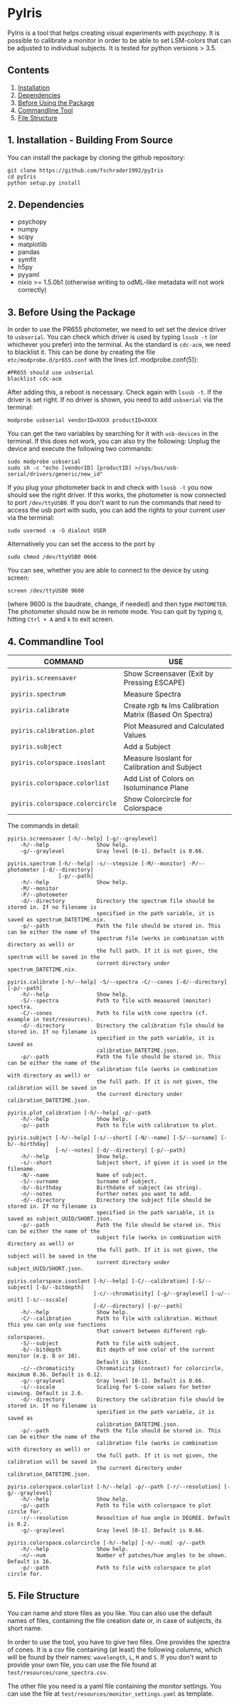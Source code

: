# PyIris

PyIris is a tool that helps creating visual experiments with psychopy.
It is possible to calibrate a monitor in order to be able to set LSM-colors 
that can be adjusted to individual subjects.
It is tested for python versions > 3.5.

## Contents

1. [Installation](#1-installation---building-from-source)
2. [Dependencies](#2-dependencies)
3. [Before Using the Package](#3-before-using-the-package)
4. [Commandline Tool](#4-commandline-tool)
5. [File Structure](#5-file-structure)

## 1. Installation - Building From Source

You can install the package by cloning the github repository:
```shell script
git clone https://github.com/fschrader1992/pyIris
cd pyIris
python setup.py install
```

## 2. Dependencies

- psychopy
- numpy
- scipy
- matplotlib
- pandas
- symfit
- h5py
- pyyaml
- nixio >= 1.5.0b1 (otherwise writing to odML-like metadata will not work correctly)

## 3. Before Using the Package

In order to use the PR655 photometer, we need to set set the device driver to `usbserial`. You can check which driver 
is used by typing `lsusb -t` (or whichever you prefer) into the terminal. As the standard is `cdc-acm`, we need to 
blacklist it. This can be done by creating the file `etc/modprobe.d/pr655.conf` with the lines (cf. modprobe.conf(5)):
```shell script
#PR655 should use usbserial
blacklist cdc-acm
```
After adding this, a reboot is necessary. Check again with `lsusb -t`. If the driver is set right. If no driver is
shown, you need to add `usbserial` via the terminal:
```shell script
modprobe usbserial vendorID=XXXX productID=XXXX
```
You can get the two variables by searching for it with `usb-devices` in the terminal. If this does not work, you can
also try the following: Unplug the device and execute the following two commands:
```shell script
sudo modprobe usbserial
sudo sh -c "echo [vendorID] [productID] >/sys/bus/usb-serial/drivers/generic/new_id"
```
If you plug your photometer back in and check with `lsusb -t` you now should see the right driver.
If this works, the photometer is now connected to port `/dev/ttyUSB0`. If you don't want to run the commands that need 
to access the usb port with sudo, you can add the rights to your current user via the terminal:
```shell script
sudo usermod -a -G dialout USER
```
Alternatively you can set the access to the port by 
```shell script
sudo chmod /dev/ttyUSB0 0666
```
You can see, whether you are able to connect to the device by using screen:
```shell script
screen /dev/ttyUSB0 9600
```
(where 9600 is the baudrate, change, if needed) and then type `PHOTOMETER`. The photometer should now be in remote mode.
You can quit by typing `Q`, hitting `Ctrl + A` and `k` to exit screen.

## 4. Commandline Tool

|COMMAND|USE|
|---------|-----|
|`pyiris.screensaver`|Show Screensaver (Exit by Pressing ESCAPE)|
|`pyiris.spectrum`|Measure Spectra|
|`pyiris.calibrate`|Create rgb &lrarr; lms Calibration Matrix (Based On Spectra)|
|`pyiris.calibration.plot`|Plot Measured and Calculated Values|
|`pyiris.subject`|Add a Subject|
|`pyiris.colorspace.isoslant`|Measure Isoslant for Calibration and Subject|
|`pyiris.colorspace.colorlist`|Add List of Colors on Isoluminance Plane|
|`pyiris.colorspace.colorcircle`|Show Colorcircle for Colorspace|

The commands in detail:

```
pyiris.screensaver [-h/--help] [-g/--graylevel]
    -h/--help               Show help.
    -g/--graylevel          Gray level [0-1]. Default is 0.66.
```

```
pyiris.spectrum [-h/--help] -s/--stepsize [-M/--monitor] -P/--photometer [-d/--directory]
                [-p/--path]
    -h/--help               Show help.
    -M/--monitor            
    -P/--photometer         
    -d/--directory          Directory the spectrum file should be stored in. If no filename is 
                            specified in the path variable, it is saved as spectrum_DATETIME.nix.
    -p/--path               Path the file should be stored in. This can be either the name of the
                            spectrum file (works in combination with directory as well) or 
                            the full path. If it is not given, the spectrum will be saved in the
                            current directory under spectrum_DATETIME.nix.
```

```
pyiris.calibrate [-h/--help] -S/--spectra -C/--cones [-d/--directory] [-p/--path] 
    -h/--help               Show help.
    -S/--spectra            Path to file with measured (monitor) spectra.
    -C/--cones              Path to file with cone spectra (cf. example in test/resources).
    -d/--directory          Directory the calibration file should be stored in. If no filename is 
                            specified in the path variable, it is saved as 
                            calibration_DATETIME.json.
    -p/--path               Path the file should be stored in. This can be either the name of the
                            calibration file (works in combination with directory as well) or 
                            the full path. If it is not given, the calibration will be saved in
                            the current directory under calibration_DATETIME.json.
```

```	
pyiris.plot_calibration [-h/--help] -p/--path
    -h/--help               Show help.
    -p/--path               Path to file with calibration to plot.
```

```
pyiris.subject [-h/--help] [-s/--short] [-N/--name] [-S/--surname] [-b/--birthday]
               [-n/--notes] [-d/--directory] [-p/--path] 
    -h/--help	            Show help.
    -s/--short              Subject short, if given it is used in the filename.
    -N/--name               Name of subject.
    -S/--surname            Surname of subject.
    -b/--birthday           Birthdate of subject (as string).
    -n/--notes              Further notes you want to add.
    -d/--directory          Directory the subject file should be stored in. If no filename is 
                            specified in the path variable, it is saved as subject_UUID/SHORT.json.
    -p/--path               Path the file should be stored in. This can be either the name of the
                            subject file (works in combination with directory as well) or 
                            the full path. If it is not given, the subject will be saved in the
                            current directory under subject_UUID/SHORT.json.
```

```	
pyiris.colorspace.isoslant [-h/--help] [-C/--calibration] [-S/--subject] [-b/--bitdepth]
                           [-c/--chromaticity] [-g/--graylevel] [-u/--unit] [-s/--sscale]
                           [-d/--directory] [-p/--path] 
    -h/--help               Show help.
    -C/--calibration        Path to file with calibration. Without this you can only use functions
                            that convert between different rgb-colorspaces.
    -S/--subject            Path to file with subject.
    -b/--bitdepth           Bit depth of one color of the current monitor (e.g. 8 or 10).
                            Default is 10bit.
    -c/--chromaticity       Chromaticity (contrast) for colorcircle, maximum 0.36. Default is 0.12.
    -g/--graylevel          Gray level [0-1]. Default is 0.66.
    -s/--sscale             Scaling for S-cone values for better viewing. Default is 2.6.
    -d/--directory          Directory the calibration file should be stored in. If no filename is 
                            specified in the path variable, it is saved as 
                            calibration_DATETIME.json.
    -p/--path               Path the file should be stored in. This can be either the name of the
                            calibration file (works in combination with directory as well) or 
                            the full path. If it is not given, the calibration will be saved in
                            the current directory under calibration_DATETIME.json.
```

```
pyiris.colorspace.colorlist [-h/--help] -p/--path [-r/--resolution] [-g/--graylevel]
    -h/--help               Show help.
    -p/--path               Path to file with colorspace to plot circle for.
    -r/--resolution         Resoultion of hue angle in DEGREE. Default is 0.2.
    -g/--graylevel          Gray level [0-1]. Default is 0.66.
```

```
pyiris.colorspace.colorcircle [-h/--help] [-n/--num] -p/--path
    -h/--help               Show help.
    -n/--num                Number of patches/hue angles to be shown. Default is 16.
    -p/--path               Path to file with colorspace to plot circle for.
```

## 5. File Structure

You can name and store files as you like. You can also use the default names of files,
containing the file creation date or, in case of subjects, its short name.

In order to use the tool, you have to give two files. One provides the spectra of cones.
It is a csv file containing (at least) the following columns, which will be found by their names:
`wavelength`, `L`, `M` and `S`.
If you don't want to provide your own file, you can use the file found at 
`test/resources/cone_spectra.csv`.

The other file you need is a yaml file containing the monitor settings. 
You can use the file at `test/resources/monitor_settings.yaml` as template.
